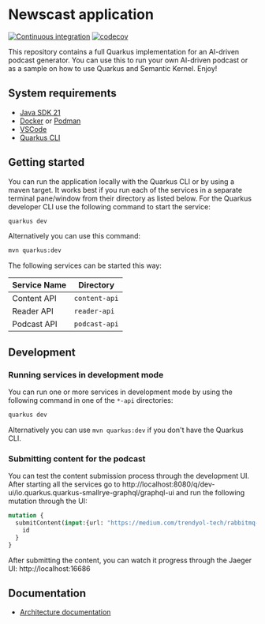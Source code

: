 # Newscast application

[![Continuous integration](https://github.com/wmeints/quarkus-newscast/actions/workflows/ci.yml/badge.svg)](https://github.com/wmeints/quarkus-newscast/actions/workflows/ci.yml)
[![codecov](https://codecov.io/github/wmeints/quarkus-newscast/graph/badge.svg?token=D801NGNF55)](https://codecov.io/github/wmeints/quarkus-newscast)

This repository contains a full Quarkus implementation for an AI-driven podcast generator.
You can use this to run your own AI-driven podcast or as a sample on how to use Quarkus
and Semantic Kernel. Enjoy!

## System requirements

- [Java SDK 21](https://bell-sw.com/pages/downloads/#jdk-21-lts)
- [Docker](https://www.docker.com/products/docker-desktop/) or [Podman](https://podman.io/)
- [VSCode](https://code.visualstudio.com)
- [Quarkus CLI](https://quarkus.io/guides/cli-tooling)

## Getting started

You can run the application locally with the Quarkus CLI or by using a maven target.
It works best if you run each of the services in a separate terminal pane/window from
their directory as listed below. For the Quarkus developer CLI use the following
command to start the service:

```bash
quarkus dev
```

Alternatively you can use this command:

```bash
mvn quarkus:dev
```

The following services can be started this way:

| Service Name | Directory     |
| ------------ | ------------- |
| Content API  | `content-api` |
| Reader API   | `reader-api`  |
| Podcast API  | `podcast-api` |

## Development

### Running services in development mode

You can run one or more services in development mode by using the following command
in one of the `*-api` directories:

```bash
quarkus dev
```

Alternatively you can use `mvn quarkus:dev` if you don't have the Quarkus CLI.

### Submitting content for the podcast

You can test the content submission process through the development UI.
After starting all the services go to http://localhost:8080/q/dev-ui/io.quarkus.quarkus-smallrye-graphql/graphql-ui
and run the following mutation through the UI:

```graphql
mutation {
  submitContent(input:{url: "https://medium.com/trendyol-tech/rabbitmq-exchange-types-d7e1f51ec825"}) {
    id
  }
}
```

After submitting the content, you can watch it progress through the Jaeger UI: http://localhost:16686

## Documentation

* [Architecture documentation](docs/architecture/README.md)
